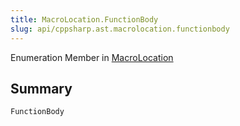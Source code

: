 ```yaml
---
title: MacroLocation.FunctionBody
slug: api/cppsharp.ast.macrolocation.functionbody
---
```

Enumeration Member in [MacroLocation](/api/cppsharp/ast/macrolocation)

## Summary



```csharp
FunctionBody
```

